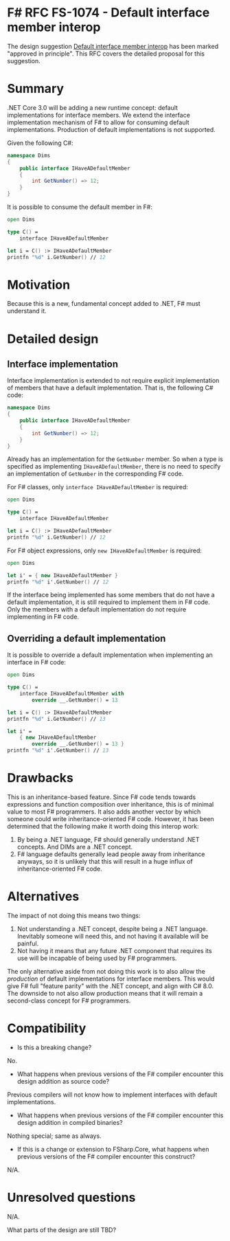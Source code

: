 # F# RFC FS-1074 - Default interface member interop

The design suggestion [Default interface member interop](https://github.com/fsharp/fslang-suggestions/issues/679) has been marked "approved in principle".
This RFC covers the detailed proposal for this suggestion.

# Summary

.NET Core 3.0 will be adding a new runtime concept: default implementations for interface members. We extend the interface implementation mechanism of F# to allow for consuming default implementations. Production of default implementations is not supported.

Given the following C#:

```csharp
namespace Dims
{
    public interface IHaveADefaultMember
    {
        int GetNumber() => 12;
    }
}
```

It is possible to consume the default member in F#:

```fsharp
open Dims

type C() =
    interface IHaveADefaultMember

let i = C() :> IHaveADefaultMember
printfn "%d" i.GetNumber() // 12
```

# Motivation

Because this is a new, fundamental concept added to .NET, F# must understand it.

# Detailed design

## Interface implementation

Interface implementation is extended to not require explicit implementation of members that have a default implementation. That is, the following C# code:

```csharp
namespace Dims
{
    public interface IHaveADefaultMember
    {
        int GetNumber() => 12;
    }
}
```

Already has an implementation for the `GetNumber` member. So when a type is specified as implementing `IHaveADefaultMember`, there is no need to specify an implementation of `GetNumber` in the corresponding F# code.

For F# classes, only `interface IHaveADefaultMember` is required:

```fsharp
open Dims

type C() =
    interface IHaveADefaultMember

let i = C() :> IHaveADefaultMember
printfn "%d" i.GetNumber() // 12
```

For F# object expressions, only `new IHaveADefaultMember` is required:

```fsharp
open Dims

let i' = { new IHaveADefaultMember }
printfn "%d" i'.GetNumber() // 12
```

If the interface being implemented has some members that do not have a default implementation, it is still required to implement them in F# code. Only the members with a default implementation do not require implementing in F# code.

## Overriding a default implementation

It is possible to override a default implementation when implementing an interface in F# code:

```fsharp
open Dims

type C() =
    interface IHaveADefaultMember with
        override __.GetNumber() = 13

let i = C() :> IHaveADefaultMember
printfn "%d" i.GetNumber() // 13

let i' =
    { new IHaveADefaultMember
        override __.GetNumber() = 13 }
printfn "%d" i'.GetNumber() // 13
```

# Drawbacks

This is an inheritance-based feature. Since F# code tends towards expressions and function composition over inheritance, this is of minimal value to most F# programmers. It also adds another vector by which someone could write inheritance-oriented F# code. However, it has been determined that the following make it worth doing this interop work:

1. By being a .NET language, F# should generally understand .NET concepts. And DIMs are a .NET concept.
1. F# language defaults generally lead people away from inheritance anyways, so it is unlikely that this will result in a huge influx of inheritance-oriented F# code.

# Alternatives

The impact of not doing this means two things:

1. Not understanding a .NET concept, despite being a .NET language. Inevitably someone will need this, and not having it available will be painful.
2. Not having it means that any future .NET component that requires its use will be incapable of being used by F# programmers.

The only alternative aside from not doing this work is to also allow the _production_ of default implementations for interface members. This would give F# full "feature parity" with the .NET concept, and align with C# 8.0. The downside to not also allow production means that it will remain a second-class concept for F# programmers.

# Compatibility

* Is this a breaking change?

No.

* What happens when previous versions of the F# compiler encounter this design addition as source code?

Previous compilers will not know how to implement interfaces with default implementations.

* What happens when previous versions of the F# compiler encounter this design addition in compiled binaries?

Nothing special; same as always.

* If this is a change or extension to FSharp.Core, what happens when previous versions of the F# compiler encounter this construct?

N/A.

# Unresolved questions

N/A.

What parts of the design are still TBD?

